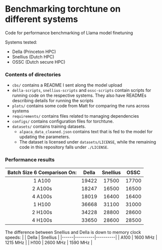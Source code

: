 # Benchmarking torchtune on different systems

Code for performance benchmarking of Llama model finetuning

Systems tested:
- Della (Princeton HPC)
- Snellius (Dutch HPC)
- OSSC (Dutch secure HPC)


### Contents of directories
- `cbs/` contains a README I sent along the model upload
- `della-scripts`, `snellius-scripts` and `ossc-scripts` contain scripts for running code on the respective systems. They also have READMEs describing details for running the scripts
- `plots/` contains some code from Matt for comparing the runs across systems
- `requirements/` contains files related to managing dependencies
-  `configs/` contains configuration files for torchtune.
- `datasets/` contains training datasets.
    - `alpaca_data_cleaned.json` contains text that is fed to the model for updating the parameters.
    - The dataset is licensed under `datasets/LICENSE`, while the remaining code in this repository falls under `./LICENSE`.


### Performance results

| Batch Size 6 Comparison On: | Della | Snellius | OSSC  |
|:---------------------------:|:-----:|:--------:|:-----:|
|            1 A100           | 19422 |   17500  | 17700 | 
|           2 A100s           | 18247 |   16500  | 16500 |
|           4 A100s           | 18019 |   16400  | 16400 |
|            1 H100           | 36668 |   31100  | 31000 |
|           2 H100s           | 34228 |   28800  | 28600 |
|           4 H100s           | 33650 |   28600  | 28500 |

The difference between Snellius and Della is down to memory clock speeds:
|      | Della    | Snellius |
|------|----------|----------|
| A100 | 1600 MHz | 1215 MHz |
| H100 | 2600 MHz | 1590 MHz |
